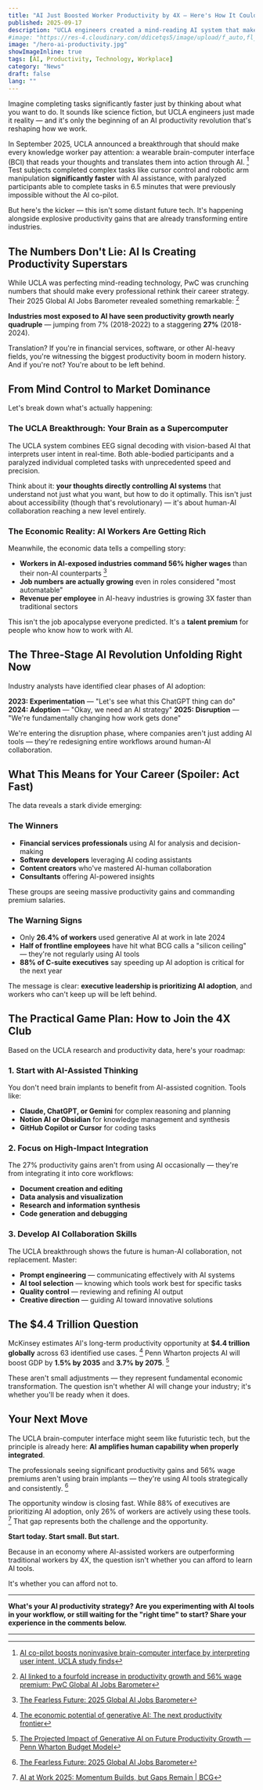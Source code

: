 ```yaml
---
title: "AI Just Boosted Worker Productivity by 4X — Here's How It Could Transform Your Career"
published: 2025-09-17
description: "UCLA engineers created a mind-reading AI system that makes workers 4X faster, while new data shows AI-exposed industries are seeing 27% productivity growth. This isn't science fiction — it's happening right now."
#image: "https://res-4.cloudinary.com/ddicetqs5/image/upload/f_auto,fl_force_strip,q_auto:best/v1/wayfinder-images/hero-ai-productivity_l9mjod"
image: "/hero-ai-productivity.jpg"
showImageInline: true
tags: [AI, Productivity, Technology, Workplace]
category: "News"
draft: false
lang: ""
---
```


Imagine completing tasks significantly faster just by thinking about what you want to do. It sounds like science fiction, but UCLA engineers just made it reality — and it's only the beginning of an AI productivity revolution that's reshaping how we work.

In September 2025, UCLA announced a breakthrough that should make every knowledge worker pay attention: a wearable brain-computer interface (BCI) that reads your thoughts and translates them into action through AI. [^1] Test subjects completed complex tasks like cursor control and robotic arm manipulation **significantly faster** with AI assistance, with paralyzed participants able to complete tasks in 6.5 minutes that were previously impossible without the AI co-pilot.

But here's the kicker — this isn't some distant future tech. It's happening alongside explosive productivity gains that are already transforming entire industries.

## The Numbers Don't Lie: AI Is Creating Productivity Superstars

While UCLA was perfecting mind-reading technology, PwC was crunching numbers that should make every professional rethink their career strategy. Their 2025 Global AI Jobs Barometer revealed something remarkable: [^2]

**Industries most exposed to AI have seen productivity growth nearly quadruple** — jumping from 7% (2018-2022) to a staggering **27%** (2018-2024).

Translation? If you're in financial services, software, or other AI-heavy fields, you're witnessing the biggest productivity boom in modern history. And if you're not? You're about to be left behind.

## From Mind Control to Market Dominance

Let's break down what's actually happening:

### The UCLA Breakthrough: Your Brain as a Supercomputer

The UCLA system combines EEG signal decoding with vision-based AI that interprets user intent in real-time. Both able-bodied participants and a paralyzed individual completed tasks with unprecedented speed and precision.

Think about it: **your thoughts directly controlling AI systems** that understand not just what you want, but how to do it optimally. This isn't just about accessibility (though that's revolutionary) — it's about human-AI collaboration reaching a new level entirely.

### The Economic Reality: AI Workers Are Getting Rich

Meanwhile, the economic data tells a compelling story:

- **Workers in AI-exposed industries command 56% higher wages** than their non-AI counterparts [^3]
- **Job numbers are actually growing** even in roles considered "most automatable"
- **Revenue per employee** in AI-heavy industries is growing 3X faster than traditional sectors

This isn't the job apocalypse everyone predicted. It's a **talent premium** for people who know how to work with AI.

## The Three-Stage AI Revolution Unfolding Right Now

Industry analysts have identified clear phases of AI adoption:

**2023: Experimentation** — "Let's see what this ChatGPT thing can do"
**2024: Adoption** — "Okay, we need an AI strategy"
**2025: Disruption** — "We're fundamentally changing how work gets done"

We're entering the disruption phase, where companies aren't just adding AI tools — they're redesigning entire workflows around human-AI collaboration.

## What This Means for Your Career (Spoiler: Act Fast)

The data reveals a stark divide emerging:

### The Winners

- **Financial services professionals** using AI for analysis and decision-making
- **Software developers** leveraging AI coding assistants
- **Content creators** who've mastered AI-human collaboration
- **Consultants** offering AI-powered insights

These groups are seeing massive productivity gains and commanding premium salaries.

### The Warning Signs

- Only **26.4% of workers** used generative AI at work in late 2024
- **Half of frontline employees** have hit what BCG calls a "silicon ceiling" — they're not regularly using AI tools
- **88% of C-suite executives** say speeding up AI adoption is critical for the next year

The message is clear: **executive leadership is prioritizing AI adoption**, and workers who can't keep up will be left behind.

## The Practical Game Plan: How to Join the 4X Club

Based on the UCLA research and productivity data, here's your roadmap:

### 1. Start with AI-Assisted Thinking

You don't need brain implants to benefit from AI-assisted cognition. Tools like:

- **Claude, ChatGPT, or Gemini** for complex reasoning and planning
- **Notion AI or Obsidian** for knowledge management and synthesis
- **GitHub Copilot or Cursor** for coding tasks

### 2. Focus on High-Impact Integration

The 27% productivity gains aren't from using AI occasionally — they're from integrating it into core workflows:

- **Document creation and editing**
- **Data analysis and visualization**
- **Research and information synthesis**
- **Code generation and debugging**

### 3. Develop AI Collaboration Skills

The UCLA breakthrough shows the future is human-AI collaboration, not replacement. Master:

- **Prompt engineering** — communicating effectively with AI systems
- **AI tool selection** — knowing which tools work best for specific tasks
- **Quality control** — reviewing and refining AI output
- **Creative direction** — guiding AI toward innovative solutions

## The \$4.4 Trillion Question

McKinsey estimates AI's long-term productivity opportunity at **\$4.4 trillion globally** across 63 identified use cases. [^4] Penn Wharton projects AI will boost GDP by **1.5% by 2035** and **3.7% by 2075**. [^5]

These aren't small adjustments — they represent fundamental economic transformation. The question isn't whether AI will change your industry; it's whether you'll be ready when it does.

## Your Next Move

The UCLA brain-computer interface might seem like futuristic tech, but the principle is already here: **AI amplifies human capability when properly integrated**.

The professionals seeing significant productivity gains and 56% wage premiums aren't using brain implants — they're using AI tools strategically and consistently. [^6]

The opportunity window is closing fast. While 88% of executives are prioritizing AI adoption, only 26% of workers are actively using these tools. [^7] That gap represents both the challenge and the opportunity.

**Start today. Start small. But start.**

Because in an economy where AI-assisted workers are outperforming traditional workers by 4X, the question isn't whether you can afford to learn AI tools.

It's whether you can afford not to.

---

**What's your AI productivity strategy? Are you experimenting with AI tools in your workflow, or still waiting for the "right time" to start? Share your experience in the comments below.**

---

[^1]: [AI co-pilot boosts noninvasive brain-computer interface by interpreting user intent, UCLA study finds](https://newsroom.ucla.edu/releases/ai-brain-computer-interface-interprets-user-intent-ucla)
[^2]: [AI linked to a fourfold increase in productivity growth and 56% wage premium: PwC Global AI Jobs Barometer](https://www.pwc.com/gx/en/news-room/press-releases/2025/ai-linked-to-a-fourfold-increase-in-productivity-growth.html)
[^3]: [The Fearless Future: 2025 Global AI Jobs Barometer](https://www.pwc.com/gx/en/issues/artificial-intelligence/ai-jobs-barometer.html)
[^4]: [The economic potential of generative AI: The next productivity frontier](https://www.mckinsey.com/capabilities/mckinsey-digital/our-insights/the-economic-potential-of-generative-ai-the-next-productivity-frontier)
[^5]: [The Projected Impact of Generative AI on Future Productivity Growth — Penn Wharton Budget Model](https://budgetmodel.wharton.upenn.edu/issues/2025/9/8/projected-impact-of-generative-ai-on-future-productivity-growth)
[^6]: [The Fearless Future: 2025 Global AI Jobs Barometer](https://www.pwc.com/gx/en/issues/artificial-intelligence/ai-jobs-barometer.html)
[^7]: [AI at Work 2025: Momentum Builds, but Gaps Remain | BCG](https://www.bcg.com/publications/2025/ai-at-work-momentum-builds-but-gaps-remain)
